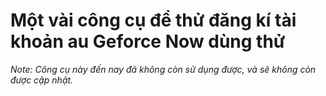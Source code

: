 # Một vài công cụ để thử đăng kí tài khoản au Geforce Now dùng thử
*Note: Công cụ này đến nay đã không còn sử dụng được, và sẽ không còn được cập nhật.*
